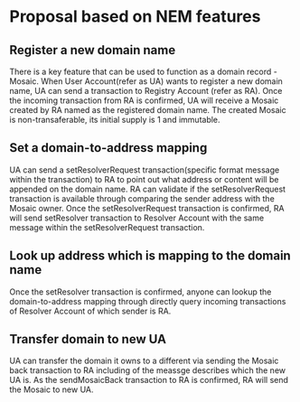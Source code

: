 # Proposal based on NEM features

## Register a new domain name

There is a key feature that can be used to function as a domain record - Mosaic. When User Account(refer as UA) wants to register a new domain name, UA can send a transaction to Registry Account (refer as RA). Once the incoming transaction from RA is confirmed, UA will receive a Mosaic created by RA named as the registered domain name. The created Mosaic is non-transaferable, its initial supply is 1 and immutable.

## Set a domain-to-address mapping

UA can send a setResolverRequest transaction(specific format message within the transaction) to RA to point out what address or content will be appended on the domain name. RA can validate if the setResolverRequest transaction is available through comparing the sender address with the Mosaic owner.
Once the setResolverRequest transaction is confirmed, RA will send setResolver transaction to Resolver Account with the same message within the setResolverRequest transaction.

## Look up address which is mapping to the domain name

Once the setResolver transaction is confirmed, anyone can lookup the domain-to-address mapping through directly query incoming transactions of Resolver Account of which sender is RA.

## Transfer domain to new UA

UA can transfer the domain it owns to a different via sending the Mosaic back transaction to RA including of the meassge describes which the new UA is. As the sendMosaicBack transaction to RA is confirmed, RA will send the Mosaic to new UA.